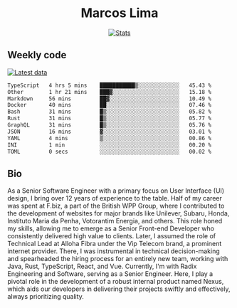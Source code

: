 <div align="center">
  <h1>Marcos Lima</h1>
  
  <a href="https://skvggor.dev">
    <img src="https://github.com/skvggor/skvggor/assets/958723/3c85f137-8d74-4cc8-a2b1-877784f3e44d" alt="Stats" />
  </a>
</div>

## Weekly code

[![Latest data](https://github.com/skvggor/skvggor/actions/workflows/main.yml/badge.svg)](https://github.com/skvggor/skvggor/actions/workflows/main.yml)

<!--START_SECTION:waka-->

```txt
TypeScript   4 hrs 5 mins    ███████████▒░░░░░░░░░░░░░   45.43 %
Other        1 hr 21 mins    ███▓░░░░░░░░░░░░░░░░░░░░░   15.18 %
Markdown     56 mins         ██▓░░░░░░░░░░░░░░░░░░░░░░   10.49 %
Docker       40 mins         ██░░░░░░░░░░░░░░░░░░░░░░░   07.46 %
Bash         31 mins         █▒░░░░░░░░░░░░░░░░░░░░░░░   05.82 %
Rust         31 mins         █▒░░░░░░░░░░░░░░░░░░░░░░░   05.77 %
GraphQL      31 mins         █▒░░░░░░░░░░░░░░░░░░░░░░░   05.76 %
JSON         16 mins         ▓░░░░░░░░░░░░░░░░░░░░░░░░   03.01 %
YAML         4 mins          ▒░░░░░░░░░░░░░░░░░░░░░░░░   00.86 %
INI          1 min           ░░░░░░░░░░░░░░░░░░░░░░░░░   00.20 %
TOML         0 secs          ░░░░░░░░░░░░░░░░░░░░░░░░░   00.02 %
```

<!--END_SECTION:waka-->

## Bio

<p>As a Senior Software Engineer with a primary focus on User Interface (UI) design, I bring over 12 years of experience to the table. Half of my career was spent at F.biz, a part of the British WPP Group, where I contributed to the development of websites for major brands like Unilever, Subaru, Honda, Instituto Maria da Penha, Votorantim Energia, and others. This role honed my skills, allowing me to emerge as a Senior Front-end Developer who consistently delivered high value to clients. Later, I assumed the role of Technical Lead at Alloha Fibra under the Vip Telecom brand, a prominent internet provider. There, I was instrumental in technical decision-making and spearheaded the hiring process for an entirely new team, working with Java, Rust, TypeScript, React, and Vue. Currently, I'm with Radix Engineering and Software, serving as a Senior Engineer. Here, I play a pivotal role in the development of a robust internal product named Nexus, which aids our developers in delivering their projects swiftly and effectively, always prioritizing quality.</p>

<!-- </details> -->

<!-- <div align="center">
  <h2>🤖 Recent Code Activity</h2>
  <img width="500" src="https://github-readme-stats.vercel.app/api/wakatime?username=skvggor&hide_title=true&layout=compact&theme=transparent" alt="Wakatime Stats" />
</div>

<br>

<div align="center">
  <h2>📈 GitHub Stats</h2>
  <img width="500" src="https://github-readme-stats.vercel.app/api?username=skvggor&show_icons=true&theme=transparent&hide_title=true&count_private=true" alt="GitHub Stats" />
</div>
 -->
